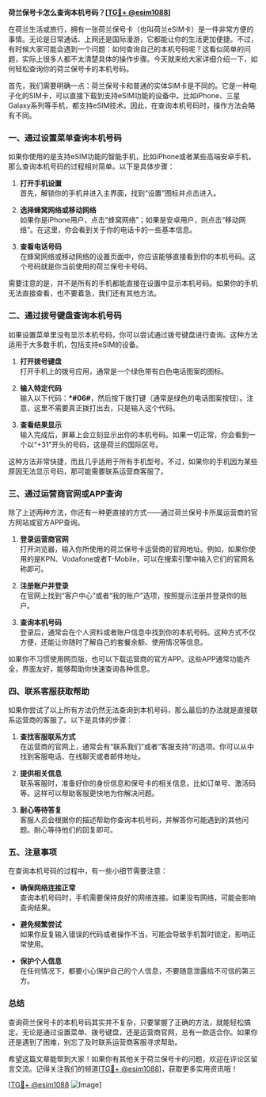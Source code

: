 **荷兰保号卡怎么查询本机号码？[[TG💪+ @esim1088](https://t.me/s/esim1088)]**

在荷兰生活或旅行，拥有一张荷兰保号卡（也叫荷兰eSIM卡）是一件非常方便的事情。无论是日常通话、上网还是国际漫游，它都能让你的生活更加便捷。不过，有时候大家可能会遇到一个问题：如何查询自己的本机号码呢？这看似简单的问题，实际上很多人都不太清楚具体的操作步骤。今天就来给大家详细介绍一下，如何轻松查询你的荷兰保号卡的本机号码。

首先，我们需要明确一点：荷兰保号卡和普通的实体SIM卡是不同的。它是一种电子化的SIM卡，可以直接下载到支持eSIM功能的设备中。比如iPhone、三星Galaxy系列等手机，都支持eSIM技术。因此，在查询本机号码时，操作方法会略有不同。

### **一、通过设置菜单查询本机号码**

如果你使用的是支持eSIM功能的智能手机，比如iPhone或者某些高端安卓手机，那么查询本机号码的过程相对简单。以下是具体步骤：

1. **打开手机设置**  
   首先，解锁你的手机并进入主界面，找到“设置”图标并点击进入。

2. **选择蜂窝网络或移动网络**  
   如果你是iPhone用户，点击“蜂窝网络”；如果是安卓用户，则点击“移动网络”。在这里，你会看到关于你的电话卡的一些基本信息。

3. **查看电话号码**  
   在蜂窝网络或移动网络的设置页面中，你应该能够直接看到你的本机号码。这个号码就是你当前使用的荷兰保号卡号码。

需要注意的是，并不是所有的手机都能直接在设置中显示本机号码。如果你的手机无法直接查看，也不要着急，我们还有其他方法。

### **二、通过拨号键盘查询本机号码**

如果设置菜单里没有显示本机号码，你可以尝试通过拨号键盘进行查询。这种方法适用于大多数手机，包括支持eSIM的设备。

1. **打开拨号键盘**  
   打开手机上的拨号应用，通常是一个绿色带有白色电话图案的图标。

2. **输入特定代码**  
   输入以下代码：**\*#06#**，然后按下拨打键（通常是绿色的电话图案按钮）。注意，这里不需要真正拨打出去，只是输入这个代码。

3. **查看结果显示**  
   输入完成后，屏幕上会立刻显示出你的本机号码。如果一切正常，你会看到一个以“+31”开头的号码，这是荷兰的国际区号。

这种方法非常快捷，而且几乎适用于所有手机型号。不过，如果你的手机因为某些原因无法显示号码，那可能需要联系运营商客服了。

### **三、通过运营商官网或APP查询**

除了上述两种方法，你还有一种更直接的方式——通过荷兰保号卡所属运营商的官方网站或官方APP查询。

1. **登录运营商官网**  
   打开浏览器，输入你所使用的荷兰保号卡运营商的官网地址。例如，如果你使用的是KPN、Vodafone或者T-Mobile，可以在搜索引擎中输入它们的官网名称即可。

2. **注册账户并登录**  
   在官网上找到“客户中心”或者“我的账户”选项，按照提示注册并登录你的账户。

3. **查询本机号码**  
   登录后，通常会在个人资料或者账户信息中找到你的本机号码。这种方式不仅方便，还能让你随时了解自己的套餐余额、使用情况等信息。

如果你不习惯使用网页版，也可以下载运营商的官方APP。这些APP通常功能齐全，界面友好，能够帮助你快速查询各种信息。

### **四、联系客服获取帮助**

如果你尝试了以上所有方法仍然无法查询到本机号码，那么最后的办法就是直接联系运营商的客服了。以下是具体的步骤：

1. **查找客服联系方式**  
   在运营商的官网上，通常会有“联系我们”或者“客服支持”的选项。你可以从中找到客服电话、在线聊天或者邮件地址。

2. **提供相关信息**  
   联系客服时，准备好你的身份信息和保号卡的相关信息，比如订单号、激活码等。这样可以帮助客服更快地为你解决问题。

3. **耐心等待答复**  
   客服人员会根据你的描述帮助你查询本机号码，并解答你可能遇到的其他问题。耐心等待他们的回复即可。

### **五、注意事项**

在查询本机号码的过程中，有一些小细节需要注意：

- **确保网络连接正常**  
  查询本机号码时，手机需要保持良好的网络连接。如果没有网络，可能会影响查询结果。

- **避免频繁尝试**  
  如果你反复输入错误的代码或者操作不当，可能会导致手机暂时锁定，影响正常使用。

- **保护个人信息**  
  在任何情况下，都要小心保护自己的个人信息，不要随意泄露给不可信的第三方。

### **总结**

查询荷兰保号卡的本机号码其实并不复杂，只要掌握了正确的方法，就能轻松搞定。无论是通过设置菜单、拨号键盘，还是运营商官网，总有一款适合你。如果你还是遇到了困难，别忘了及时联系运营商客服寻求帮助。

希望这篇文章能帮到大家！如果你有其他关于荷兰保号卡的问题，欢迎在评论区留言交流。记得关注我们的频道[[TG💪+ @esim1088](https://t.me/s/esim1088)]，获取更多实用资讯哦！

[[TG💪+ @esim1088](https://t.me/s/esim1088) ![Image](https://i.postimg.cc/4NQfJmqS/Snipaste-2025-05-13-00-14-12.png)]